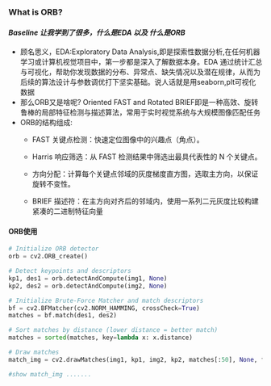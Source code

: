 ### What is ORB?

#### *Baseline 让我学到了很多，什么是EDA 以及 什么是ORB*
  - 顾名思义，EDA:Exploratory Data Analysis,即是探索性数据分析,在任何机器学习或计算机视觉项目中，第一步都是深入了解数据本身。EDA 通过统计汇总与可视化，帮助你发现数据的分布、异常点、缺失情况以及潜在规律，从而为后续的算法设计与参数调优打下坚实基础。说人话就是用seaborn,plt可视化数据
  - 那么ORB又是啥呢? Oriented FAST and Rotated BRIEF即是一种高效、旋转鲁棒的局部特征检测与描述算法，常用于实时视觉系统与大规模图像匹配任务
  - ORB的结构组成:
    - FAST 关键点检测：快速定位图像中的兴趣点（角点）。

    - Harris 响应筛选：从 FAST 检测结果中筛选出最具代表性的 N 个关键点。

    - 方向分配：计算每个关键点邻域的灰度梯度直方图，选取主方向，以保证旋转不变性。

    - BRIEF 描述符：在主方向对齐后的邻域内，使用一系列二元灰度比较构建紧凑的二进制特征向量
   
#### ORB使用
```python
# Initialize ORB detector
orb = cv2.ORB_create()

# Detect keypoints and descriptors
kp1, des1 = orb.detectAndCompute(img1, None)
kp2, des2 = orb.detectAndCompute(img2, None)

# Initialize Brute-Force Matcher and match descriptors
bf = cv2.BFMatcher(cv2.NORM_HAMMING, crossCheck=True)
matches = bf.match(des1, des2)

# Sort matches by distance (lower distance = better match)
matches = sorted(matches, key=lambda x: x.distance)

# Draw matches
match_img = cv2.drawMatches(img1, kp1, img2, kp2, matches[:50], None, flags=cv2.DrawMatchesFlags_NOT_DRAW_SINGLE_POINTS)

#show match_img .......
``` 
